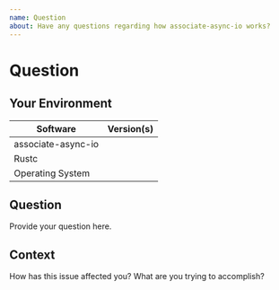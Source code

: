 ```yaml
---
name: Question
about: Have any questions regarding how associate-async-io works?
---
```


# Question
## Your Environment
| Software         | Version(s) |
| ---------------- | ---------- |
| associate-async-io      |
| Rustc            |
| Operating System |

## Question
Provide your question here.

## Context
How has this issue affected you? What are you trying to accomplish?
